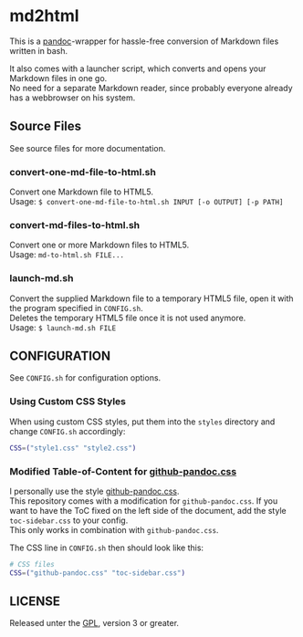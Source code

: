 # md2html

This is a [pandoc](https://pandoc.org/)-wrapper for hassle-free conversion of Markdown files written in bash.  

It also comes with a launcher script, which converts and opens your Markdown files in one go.  
No need for a separate Markdown reader, since probably everyone already has a webbrowser on his system.  

## Source Files

See source files for more documentation.

### convert-one-md-file-to-html.sh

Convert one Markdown file to HTML5.  
Usage: `$ convert-one-md-file-to-html.sh INPUT [-o OUTPUT] [-p PATH]`

### convert-md-files-to-html.sh

Convert one or more Markdown files to HTML5.  
Usage: `md-to-html.sh FILE...`

### launch-md.sh

Convert the supplied Markdown file to a temporary HTML5 file, open it with the program specified in `CONFIG.sh`.  
Deletes the temporary HTML5 file once it is not used anymore.  
Usage: `$ launch-md.sh FILE`

## CONFIGURATION

See `CONFIG.sh` for configuration options.

### Using Custom CSS Styles

When using custom CSS styles, put them into the `styles` directory and change `CONFIG.sh` accordingly:  

```bash
CSS=("style1.css" "style2.css")
```

### Modified Table-of-Content for [github-pandoc.css](https://gist.github.com/Dashed/6714393#file-github-pandoc-css)

I personally use the style [github-pandoc.css](https://gist.github.com/Dashed/6714393#file-github-pandoc-css).  
This repository comes with a modification for `github-pandoc.css`. If you want to have the ToC fixed on the left side of the document, add the style `toc-sidebar.css` to your config.  
This only works in combination with `github-pandoc.css`.  

The CSS line in `CONFIG.sh` then should look like this:  

```bash
# CSS files
CSS=("github-pandoc.css" "toc-sidebar.css")
```

## LICENSE

Released unter the [GPL](http://www.gnu.org/copyleft/gpl.html), version 3 or greater.  

